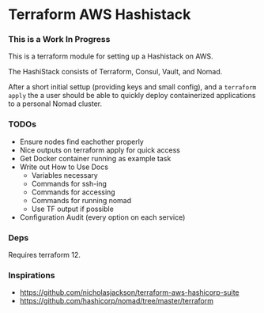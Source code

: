 # Terraform AWS Hashistack

### This is a Work In Progress

This is a terraform module for setting up a Hashistack on AWS.

The HashiStack consists of Terraform, Consul, Vault, and Nomad.

After a short initial settup (providing keys and small config), and
a `terraform apply` the a user should be able to quickly deploy
containerized applications to a personal Nomad cluster.

### TODOs

- Ensure nodes find eachother properly
- Nice outputs on terraform apply for quick access
- Get Docker container running as example task
- Write out How to Use Docs
  - Variables necessary
  - Commands for ssh-ing
  - Commands for accessing
  - Commands for running nomad
  - Use TF output if possible
- Configuration Audit (every option on each service)

### Deps

Requires terraform 12.

### Inspirations

- https://github.com/nicholasjackson/terraform-aws-hashicorp-suite
- https://github.com/hashicorp/nomad/tree/master/terraform
